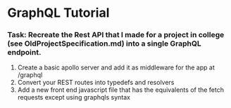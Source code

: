 # GraphQL Tutorial

### Task: Recreate the Rest API that I made for a project in college (see OldProjectSpecification.md) into a single GraphQL endpoint. 

1. Create a basic apollo server and add it as middleware for the app at /graphql
2. Convert your REST routes into typedefs and resolvers
3. Add a new front end javascript file that has the equivalents of the fetch requests except using graphqls syntax

